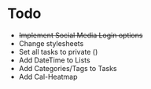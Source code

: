 # Todo
* ~~Implement Social Media Login options~~
* Change stylesheets
* Set all tasks to private ()
* Add DateTime to Lists
* Add Categories/Tags to Tasks
* Add Cal-Heatmap
 